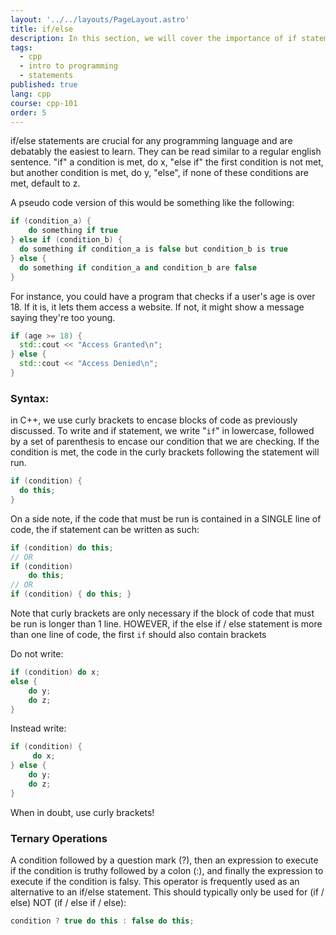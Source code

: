 ```yaml
---
layout: '../../layouts/PageLayout.astro'
title: if/else
description: In this section, we will cover the importance of if statements!
tags:
  - cpp
  - intro to programming
  - statements
published: true
lang: cpp
course: cpp-101
order: 5
---
```

if/else statements are crucial for any programming language and are debatably the easiest to learn. They can be read similar to a regular english sentence. "if" a condition is met, do x, "else if" the first condition is not met, but another condition is met, do y, "else", if none of these conditions are met, default to z.

A pseudo code version of this would be something like the following:

```cpp
if (condition_a) {
	do something if true
} else if (condition_b) {
  do something if condition_a is false but condition_b is true
} else {
  do something if condition_a and condition_b are false
}
```

For instance, you could have a program that checks if a user's age is over 18. If it is, it lets them access a website. If not, it might show a message saying they're too young.

```cpp
if (age >= 18) {
  std::cout << "Access Granted\n";
} else {
  std::cout << "Access Denied\n";
}
```

### Syntax:

in C++, we use curly brackets to encase blocks of code as previously discussed. To write and if statement, we write "`if`" in lowercase, followed by a set of parenthesis to encase our condition that we are checking. If the condition is met, the code in the curly brackets following the statement will run.

```cpp
if (condition) {
  do this;
}
```

On a side note, if the code that must be run is contained in a SINGLE line of code, the if statement can be written as such:

```cpp
if (condition) do this;
// OR
if (condition)
	do this;
// OR
if (condition) { do this; }
```

Note that curly brackets are only necessary if the block of code that must be run is longer than 1 line. HOWEVER, if the else if / else statement is more than one line of code, the first `if` should also contain brackets

Do not write:

```cpp
if (condition) do x;
else {
	do y;
	do z;
}
```

Instead write:

```cpp
if (condition) {
	 do x;
} else {
	do y;
	do z;
}
```

When in doubt, use curly brackets!

### Ternary Operations

A condition followed by a question mark (?), then an expression to execute if the condition is truthy followed by a colon (:), and finally the expression to execute if the condition is falsy. This operator is frequently used as an alternative to an if/else statement. This should typically only be used for (if / else) NOT (if / else if / else):

```cpp
condition ? true do this : false do this;
```
